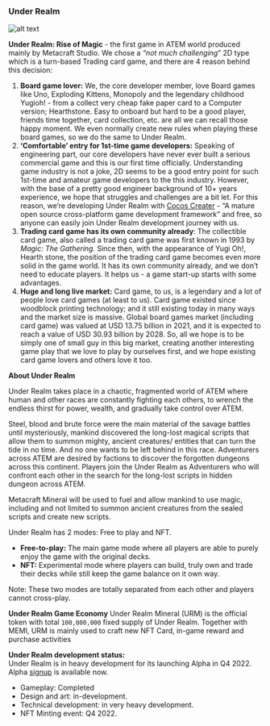 ### Under Realm
![alt text](https://github.com/cocrafts/whitepaper/blob/master/assets/img/under-realm.png?raw=true)

**Under Realm: Rise of Magic** - the first game in ATEM world produced mainly by Metacraft Studio. We chose a *“not much challenging*” 2D type which is a turn-based Trading card game, and there are 4 reason behind this decision:

1. **Board game lover:** We, the core developer member, love Board games like Uno, Exploding Kittens, Monopoly and the legendary childhood Yugioh! - from a collect very cheap fake paper card to a Computer version; Hearthstone. Easy to onboard but hard to be a good player, friends time together, card collection, etc. are all we can recall those happy moment. We even normally create new rules when playing these board games, so we do the same to Under Realm.
2. **‘Comfortable’ entry for 1st-time game developers:** Speaking of engineering part, our core developers have never ever built a serious commercial game and this is our first time officially. Understanding game industry is not a joke, 2D seems to be a good entry point for such 1st-time and amateur game developers to the this industry. However, with the base of a pretty good engineer background of 10+ years experience, we hope that struggles and challenges are a bit let. For this reason, we’re developing Under Realm with [Cocos Creater](https://www.cocos.com/) - “A mature open source cross-platform game development framework” and free, so anyone can easily join Under Realm development journey with us.
3. **Trading card game has its own community already**: The collectible card game, also called a trading card game was first known in 1993 by *Magic: The Gathering.* Since then, with the appearance of Yugi Oh!, Hearth stone, the position of the trading card game becomes even more solid in the game world. It has its own community already, and we don’t need to educate players. It helps us - a game start-up starts with some advantages.
4. **Huge and long live market:** Card game, to us, is a legendary and a lot of people love card games (at least to us). Card game existed since woodblock printing technology; and it still existing today in many ways and the market size is massive. Global board games market (including card game) was valued at USD 13.75 billion in 2021, and it is expected to reach a value of USD 30.93 billion by 2028. So, all we hope is to be simply one of small guy in this big market, creating another interesting game play that we love to play by ourselves first, and we hope existing card game lovers and others love it too.

**About Under Realm**

Under Realm takes place in a chaotic, fragmented world of ATEM where human and other races are constantly fighting each others, to wrench the endless thirst for power, wealth, and gradually take control over ATEM.

Steel, blood and brute force were the main material of the savage battles until mysteriously, mankind discovered the long-lost magical scripts that allow them to summon mighty, ancient creatures/ entities that can turn the tide in no time. And no one wants to be left behind in this race. Adventurers across ATEM are desired by factions to discover the forgotten dungeons across this continent. Players join the Under Realm as Adventurers who will confront each other in the search for the long-lost scripts in hidden dungeon across ATEM.

Metacraft Mineral will be used to fuel and allow mankind to use magic, including and not limited to summon ancient creatures from the sealed scripts and create new scripts.

Under Realm has 2 modes: Free to play and NFT.

- **Free-to-play:** The main game mode where all players are able to purely enjoy the game with the original decks.
- **NFT:** Experimental mode where players can build, truly own and trade their decks while still keep the game balance on it own way.

Note: These two modes are totally separated from each other and players cannot cross-play.

**Under Realm Game Economy**
Under Realm Mineral (URM) is the official token with total `100,000,000` fixed supply of Under Realm. Together with MEMI, URM is mainly used to craft new NFT Card, in-game reward and purchase activities

**Under Realm development status:**<br>
Under Realm is in heavy development for its launching Alpha in Q4 2022. Alpha [signup](https://stormgate.io/) is available now.

- Gameplay: Completed
- Design and art: in-development.
- Technical development: in very heavy development.
- NFT Minting event: Q4 2022.
